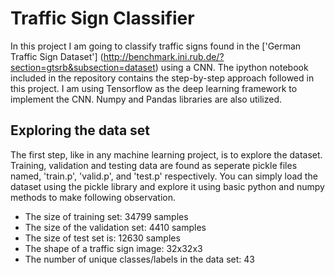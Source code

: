 # Traffic Sign Classifier
In this project I am going to classify traffic signs found in the ['German Traffic Sign Dataset']
(http://benchmark.ini.rub.de/?section=gtsrb&subsection=dataset) using a CNN. The ipython notebook included in the repository contains the step-by-step approach followed in this project. I am using Tensorflow as the deep learning framework to implement the CNN. Numpy and Pandas libraries are also utilized. 

## Exploring the data set
The first step, like in any machine learning project, is to explore the dataset. Training, validation and testing data are found as seperate pickle files named, 'train.p', 'valid.p', and 'test.p' respectively. You can simply load the dataset using the pickle library and explore it using basic python and numpy methods to make following observation.
*	The size of training set: 34799 samples
*	The size of the validation set: 4410 samples
*	The size of test set is: 12630 samples
*	The shape of a traffic sign image: 32x32x3
*	The number of unique classes/labels in the data set: 43


